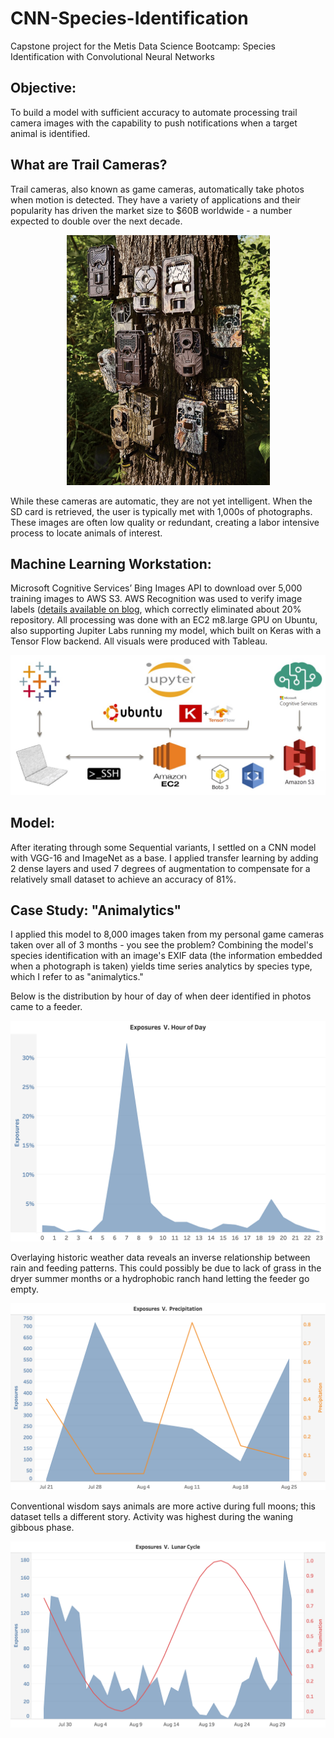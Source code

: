 # CNN-Species-Identification
Capstone project for the Metis Data Science Bootcamp: Species Identification with Convolutional Neural Networks

## Objective:

To build a model with sufficient accuracy to automate processing trail camera images with the capability to push notifications when a target animal is identified.

## What are Trail Cameras?

Trail cameras, also known as game cameras, automatically take photos when motion is detected. They have a variety of applications and 
their popularity has driven the market size to $60B worldwide - a number expected to double over the next decade. 

<p align="center">
<img src="https://github.com/rwmyers46/CNN-species-identification/blob/master/images/game_cams.jpeg" width="325" height="400"/>
</p>

While these cameras are automatic, they are not yet intelligent. When the SD card is retrieved, the user is typically met with 1,000s of photographs. These images are often low quality or redundant, creating a labor intensive process to locate animals of interest.

## Machine Learning Workstation:

Microsoft Cognitive Services’ Bing Images API to download over 5,000 training images to AWS S3. AWS Recognition was used to verify image labels ([details available on blog](https://rwmyers46.github.io/verify-labels-rekognition/), which correctly eliminated about 20% repository. All processing was done with an EC2 m8.large GPU on Ubuntu, also supporting Jupiter Labs running my model, which built on Keras with a Tensor Flow backend. All visuals were produced with Tableau.

![alt text](https://github.com/rwmyers46/CNN-species-identification/blob/master/images/dl-workstation.jpg)

## Model:

After iterating through some Sequential variants, I settled on a CNN model with VGG-16 and ImageNet as a base. I applied transfer learning by adding 2 dense layers and used 7 degrees of augmentation to compensate for a relatively small dataset to achieve an accuracy of 81%.

## Case Study: "Animalytics"

I applied this model to 8,000 images taken from my personal game cameras taken over all of 3 months - you see the problem? Combining the model's species identification with an image's EXIF data (the information embedded when a photograph is taken) yields time series analytics by species type, which I refer to as "animalytics."

Below is the distribution by hour of day of when deer identified in photos came to a feeder.

![alt text](https://github.com/rwmyers46/CNN-species-identification/blob/master/images/exp-hour.png)

Overlaying historic weather data reveals an inverse relationship between rain and feeding patterns. This could possibly be due to lack of grass in the dryer summer months or a hydrophobic ranch hand letting the feeder go empty.

![alt text](https://github.com/rwmyers46/CNN-species-identification/blob/master/images/rain-exp2.png)

Conventional wisdom says animals are more active during full moons; this dataset tells a different story. Activity was highest during the waning gibbous phase.

![alt text](https://github.com/rwmyers46/CNN-species-identification/blob/master/images/lunar2.png)
